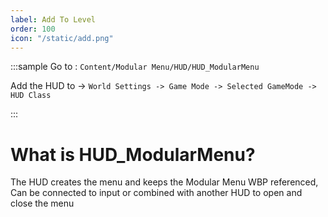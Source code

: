 ```yaml
---
label: Add To Level
order: 100
icon: "/static/add.png"
---
```


<style>
    .sample {
        text-align: center;
        color: #1956AF;
        border-radius: 10px;
        background-color: #00ff95;
        border: 1px solid #1956AF;
        padding-top: 20px;
        margin-bottom: 20px;
    }
</style>

:::sample
Go to :  `Content/Modular Menu/HUD/HUD_ModularMenu`

 Add the HUD to -> `World Settings -> Game Mode -> Selected GameMode -> HUD Class`

:::


# What is HUD_ModularMenu?

The HUD creates the menu and keeps the Modular Menu WBP referenced,
Can be connected to input or combined with another HUD to open and close the menu




